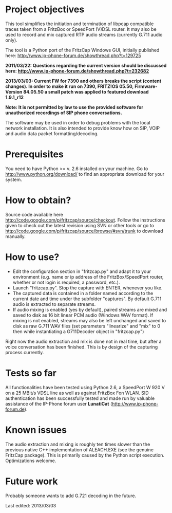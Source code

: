 # Project objectives #
This tool simplifies the initiation and termination of libpcap compatible traces taken from a FritzBox or SpeedPort (V)DSL router. It may also be used to record and mix captured RTP audio streams (currently G.711 audio only).

The tool is a Python port of the FritzCap Windows GUI, initially published here: http://www.ip-phone-forum.de/showthread.php?t=129725

**2011/03/22: Questions regarding the current version  should be discussed here: http://www.ip-phone-forum.de/showthread.php?t=232682**

**2013/03/03: Current FW for 7390 and others breaks the script (content changes). In order to make it run on 7390, FRITZ!OS 05.50, Firmware-Version 84.05.50 a small patch was applied to featured download 1.9.1\_r12**

**Note: It is not permitted by law to use the provided software for unauthorized recordings of SIP phone conversations.**

The software may be used in order to debug problems with the local network installation. It is also intended to provide know how on SIP, VOIP and audio data packet formatting/decoding.

# Prerequisites #
You need to have Python >= v. 2.6 installed on your machine. Go to http://www.python.org/download/ to find an appropriate download for your system.

# How to obtain? #
Source code available here http://code.google.com/p/fritzcap/source/checkout. Follow the instructions given to check out the latest revision using SVN or other tools or go to http://code.google.com/p/fritzcap/source/browse/#svn/trunk to download manually.

# How to use? #
  * Edit the configuration section in "fritzcap.py" and adapt it to your environment (e.g. name or ip address of the FritzBox/SpeedPort router, whether or not login is required, a password, etc.).
  * Launch "fritzcap.py". Stop the capture with ENTER, whenever you like.
  * The captured data is contained in a folder named according to the current date and time under the subfolder "captures". By default G.711 audio is extracted to separate streams.
  * If audio mixing is enabled (yes by default), paired streams are mixed and saved to disk as 16 bit linear PCM audio (Windows WAV format). If mixing is not enabled, streams may also be left unchanged and saved to disk as raw G.711 WAV files (set parameters "linearize" and "mix" to 0 then while instantiating a G711Decoder object in "fritzcap.py")

Right now the audio extraction and mix is done not in real time, but after a voice conversation has been finished. This is by design of the capturing process currently.

# Tests so far #
All functionalities have been tested using Python 2.6, a SpeedPort W 920 V on a 25 MBit/s VDSL line as well as against FritzBox Fon WLAN. SID authentication has been successfully tested and made run by valuable assistance of the IP-Phone forum user **LunatiCat** (http://www.ip-phone-forum.de).

# Known issues #
The audio extraction and mixing is roughly ten times slower than the previous native C++ implementation of ALEACH.EXE (see the genuine FritzCap package). This is primarily caused by the Python script execution. Optimizations welcome.

# Future work #
Probably someone wants to add G.721 decoding in the future.

Last edited: 2013/03/03